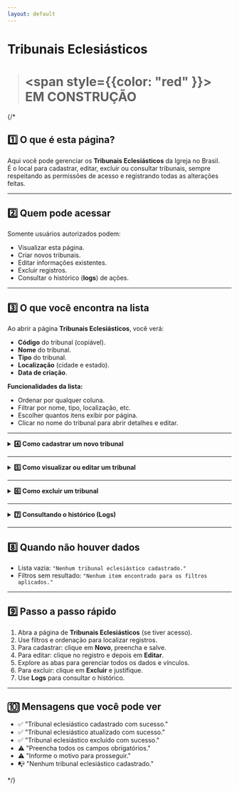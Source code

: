 ```yaml
---
layout: default
---
```


#  Tribunais Eclesiásticos

>#  <span style={{color: "red" }}>  EM CONSTRUÇÃO </span>

{/*


## 1️⃣ O que é esta página?

Aqui você pode gerenciar os **Tribunais Eclesiásticos** da Igreja no Brasil.  
É o local para cadastrar, editar, excluir ou consultar tribunais, sempre respeitando as permissões de acesso e registrando todas as alterações feitas.


---


## 2️⃣ Quem pode acessar

Somente usuários autorizados podem:
- Visualizar esta página.
- Criar novos tribunais.
- Editar informações existentes.
- Excluir registros.
- Consultar o histórico (**logs**) de ações.



---


## 3️⃣ O que você encontra na lista

Ao abrir a página **Tribunais Eclesiásticos**, você verá:
- **Código** do tribunal (copiável).
- **Nome** do tribunal.
- **Tipo** do tribunal.
- **Localização** (cidade e estado).
- **Data de criação**.

**Funcionalidades da lista:**
- Ordenar por qualquer coluna.
- Filtrar por nome, tipo, localização, etc.
- Escolher quantos itens exibir por página.
- Clicar no nome do tribunal para abrir detalhes e editar.



---

<details>
<summary><strong>4️⃣ Como cadastrar um novo tribunal</strong></summary>

1. Clique em **Novo**.  
2. Preencha todos os campos obrigatórios:
   - Nome do Tribunal Eclesiástico
   - Tipo de tribunal
   - Localização
   - Demais campos solicitados
3. Clique em **Salvar**.

</details>

---

<details>
<summary><strong>5️⃣ Como visualizar ou editar um tribunal</strong></summary>

Ao clicar em um tribunal na lista, você terá acesso a botões para **Mudar status**, **Excluir** e **Editar**.

### **Campos principais no modo de edição**
- Código
- Tribunal Eclesiástico
- Abreviação
- Data da fundação
- Tipo de Tribunal Eclesiástico
- Instância
- Tribunal de Segunda Instância
- Função principal

---

### **Abas disponíveis**
1. **Localização**  
   - CEP  
   - País  
   - Estado  
   - Cidade  
   - Bairro  
   - Rua  
   - Número  
   - Complemento  
   - Caixa Postal

2. **Contatos**  
   - E-mails  
   - Telefones  
   - Redes sociais  
   - Sites

3. **Dados da Organização**  
   - CNPJ  
   - CNAE primário  
   - CNAEs secundários

4. **Funções** *(padrão já utilizado nas outras seções)*  
   - Gerenciar cargos e responsáveis.  
   - Movimentar, adicionar ou excluir funções.  
   - Adicionar funções passadas com datas de início e fim.  
   - Filtrar por status, data, tipo e responsável.

5. **Dados Extras**  
   - Observações  
   - Anexos (documentos, imagens, arquivos relacionados)

6. **Circunscrições Vinculadas**  
   - Lista de circunscrições associadas ao tribunal  
   - Links diretos para acessar as páginas dessas circunscrições

</details>

---

<details>
<summary><strong>6️⃣ Como excluir um tribunal</strong></summary>

1. Selecione o tribunal que deseja excluir.  
2. Clique em **Excluir**.  
3. Informe o motivo.  
4. Confirme a exclusão.

</details>

---

<details>
<summary><strong>7️⃣ Consultando o histórico (Logs)</strong></summary>

O histórico mostra:
- Data e hora da ação
- Usuário responsável
- Tipo de ação (cadastro, edição, exclusão)
- Motivo informado

**Como acessar:**
- Na lista de tribunais: botão **Log's** ao lado do registro.
- Dentro do formulário aberto: botão **Log's** no topo.

</details>

---


## 8️⃣ Quando não houver dados

- Lista vazia: `"Nenhum tribunal eclesiástico cadastrado."`  
- Filtros sem resultado: `"Nenhum item encontrado para os filtros aplicados."`


---


## 9️⃣ Passo a passo rápido

1. Abra a página de **Tribunais Eclesiásticos** (se tiver acesso).  
2. Use filtros e ordenação para localizar registros.  
3. Para cadastrar: clique em **Novo**, preencha e salve.  
4. Para editar: clique no registro e depois em **Editar**.  
5. Explore as abas para gerenciar todos os dados e vínculos.  
6. Para excluir: clique em **Excluir** e justifique.  
7. Use **Logs** para consultar o histórico.



---


## 🔟 Mensagens que você pode ver

- ✅ "Tribunal eclesiástico cadastrado com sucesso."  
- ✅ "Tribunal eclesiástico atualizado com sucesso."  
- ✅ "Tribunal eclesiástico excluído com sucesso."  
- ⚠️ "Preencha todos os campos obrigatórios."  
- ⚠️ "Informe o motivo para prosseguir."  
- 📭 "Nenhum tribunal eclesiástico cadastrado."

*/}